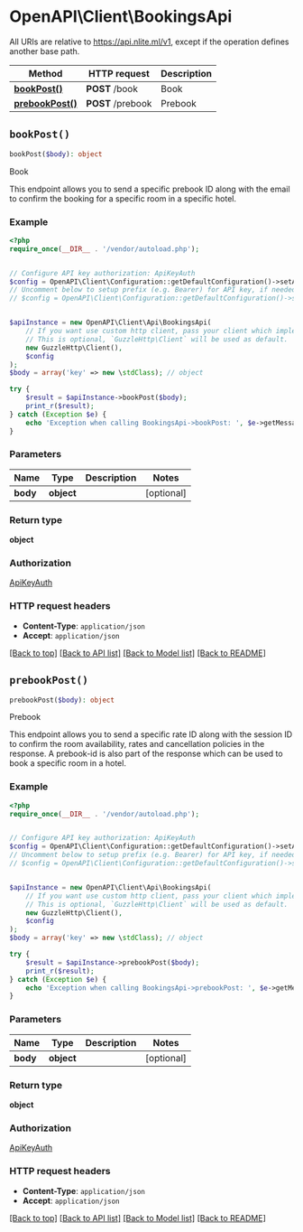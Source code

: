 # OpenAPI\Client\BookingsApi

All URIs are relative to https://api.nlite.ml/v1, except if the operation defines another base path.

| Method                                          | HTTP request      | Description |
| ----------------------------------------------- | ----------------- | ----------- |
| [**bookPost()**](BookingsApi.md#bookPost)       | **POST** /book    | Book        |
| [**prebookPost()**](BookingsApi.md#prebookPost) | **POST** /prebook | Prebook     |

## `bookPost()`

```php
bookPost($body): object
```

Book

This endpoint allows you to send a specific prebook ID along with the email to confirm the booking for a specific room in a specific hotel.

### Example

```php
<?php
require_once(__DIR__ . '/vendor/autoload.php');


// Configure API key authorization: ApiKeyAuth
$config = OpenAPI\Client\Configuration::getDefaultConfiguration()->setApiKey('X-API-KEY', 'YOUR_API_KEY');
// Uncomment below to setup prefix (e.g. Bearer) for API key, if needed
// $config = OpenAPI\Client\Configuration::getDefaultConfiguration()->setApiKeyPrefix('X-API-KEY', 'Bearer');


$apiInstance = new OpenAPI\Client\Api\BookingsApi(
    // If you want use custom http client, pass your client which implements `GuzzleHttp\ClientInterface`.
    // This is optional, `GuzzleHttp\Client` will be used as default.
    new GuzzleHttp\Client(),
    $config
);
$body = array('key' => new \stdClass); // object

try {
    $result = $apiInstance->bookPost($body);
    print_r($result);
} catch (Exception $e) {
    echo 'Exception when calling BookingsApi->bookPost: ', $e->getMessage(), PHP_EOL;
}
```

### Parameters

| Name     | Type       | Description | Notes      |
| -------- | ---------- | ----------- | ---------- |
| **body** | **object** |             | [optional] |

### Return type

**object**

### Authorization

[ApiKeyAuth](../../README.md#ApiKeyAuth)

### HTTP request headers

- **Content-Type**: `application/json`
- **Accept**: `application/json`

[[Back to top]](#) [[Back to API list]](../../README.md#endpoints)
[[Back to Model list]](../../README.md#models)
[[Back to README]](../../README.md)

## `prebookPost()`

```php
prebookPost($body): object
```

Prebook

This endpoint allows you to send a specific rate ID along with the session ID to confirm the room availability, rates and cancellation policies in the response. A prebook-id is also part of the response which can be used to book a specific room in a hotel.

### Example

```php
<?php
require_once(__DIR__ . '/vendor/autoload.php');


// Configure API key authorization: ApiKeyAuth
$config = OpenAPI\Client\Configuration::getDefaultConfiguration()->setApiKey('X-API-KEY', 'YOUR_API_KEY');
// Uncomment below to setup prefix (e.g. Bearer) for API key, if needed
// $config = OpenAPI\Client\Configuration::getDefaultConfiguration()->setApiKeyPrefix('X-API-KEY', 'Bearer');


$apiInstance = new OpenAPI\Client\Api\BookingsApi(
    // If you want use custom http client, pass your client which implements `GuzzleHttp\ClientInterface`.
    // This is optional, `GuzzleHttp\Client` will be used as default.
    new GuzzleHttp\Client(),
    $config
);
$body = array('key' => new \stdClass); // object

try {
    $result = $apiInstance->prebookPost($body);
    print_r($result);
} catch (Exception $e) {
    echo 'Exception when calling BookingsApi->prebookPost: ', $e->getMessage(), PHP_EOL;
}
```

### Parameters

| Name     | Type       | Description | Notes      |
| -------- | ---------- | ----------- | ---------- |
| **body** | **object** |             | [optional] |

### Return type

**object**

### Authorization

[ApiKeyAuth](../../README.md#ApiKeyAuth)

### HTTP request headers

- **Content-Type**: `application/json`
- **Accept**: `application/json`

[[Back to top]](#) [[Back to API list]](../../README.md#endpoints)
[[Back to Model list]](../../README.md#models)
[[Back to README]](../../README.md)
